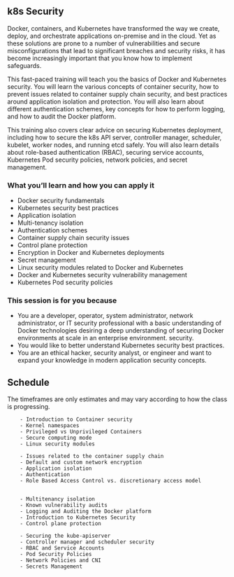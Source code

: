 
## k8s Security

Docker, containers, and Kubernetes have transformed the way we create, deploy, and orchestrate applications 
on-premise and in the cloud. Yet as these solutions are prone to a number of vulnerabilities and 
secure misconfigurations that lead to significant breaches and security risks, 
it has become increasingly important that you know how to implement safeguards.

This fast-paced training will teach you the basics of Docker and Kubernetes security. 
You will learn the various concepts of container security, 
how to prevent issues related to container supply chain security, and
best practices around application isolation and protection. 
You will also learn about different authentication schemes, 
key concepts for how to perform logging, and how to audit the Docker platform. 

This training also covers clear advice on securing Kubernetes deployment, 
including how to secure the k8s API server, controller manager, scheduler, kubelet, worker nodes, and 
running etcd safely. 
You will also learn details about role-based authentication (RBAC), securing service accounts, 
Kubernetes Pod security policies, network policies, and secret management.


### What you’ll learn and how you can apply it

- Docker security fundamentals
- Kubernetes security best practices
- Application isolation
- Multi-tenancy isolation
- Authentication schemes
- Container supply chain security issues
- Control plane protection
- Encryption in Docker and Kubernetes deployments
- Secret management
- Linux security modules related to Docker and Kubernetes
- Docker and Kubernetes security vulnerability management
- Kubernetes Pod security policies


### This session  is for you because

- You are a developer, operator, system administrator, network administrator, or IT security professional 
  with a basic understanding of Docker technologies desiring a deep understanding of securing Docker environments 
  at scale in an enterprise environment. security.
- You would like to better understand Kubernetes security best practices.
- You are an ethical hacker, security analyst, or engineer and want to expand your knowledge in modern application 
  security concepts.


##  Schedule


The timeframes are only estimates and may vary according to how the class is progressing.

        - Introduction to Container security      
        - Kernel namespaces      
        - Privileged vs Unprivileged Containers      
        - Secure computing mode      
        - Linux security modules      

        - Issues related to the container supply chain      
        - Default and custom network encryption      
        - Application isolation      
        - Authentication      
        - Role Based Access Control vs. discretionary access model      


        - Multitenancy isolation      
        - Known vulnerability audits      
        - Logging and Auditing the Docker platform      
        - Introduction to Kubernetes Security      
        - Control plane protection      

        - Securing the kube-apiserver      
        - Controller manager and scheduler security      
        - RBAC and Service Accounts      
        - Pod Security Policies      
        - Network Policies and CNI      
        - Secrets Management      
